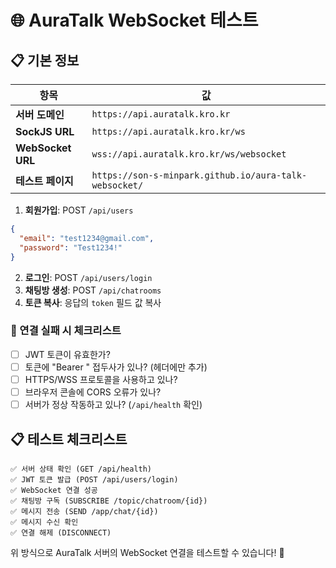 # 🌐 AuraTalk WebSocket 테스트

## 📋 기본 정보

| 항목 | 값 |
|------|-----|
| **서버 도메인** | `https://api.auratalk.kro.kr` |
| **SockJS URL** | `https://api.auratalk.kro.kr/ws` |
| **WebSocket URL** | `wss://api.auratalk.kro.kr/ws/websocket` |
| **테스트 페이지** | `https://son-s-minpark.github.io/aura-talk-websocket/` |

1. **회원가입**: POST `/api/users`
```json
{
  "email": "test1234@gmail.com",
  "password": "Test1234!"
}
```
2. **로그인**: POST `/api/users/login`
3. **채팅방 생성**: POST `/api/chatrooms`
4. **토큰 복사**: 응답의 `token` 필드 값 복사

### 🧪 연결 실패 시 체크리스트
- [ ] JWT 토큰이 유효한가?
- [ ] 토큰에 "Bearer " 접두사가 있나? (헤더에만 추가)
- [ ] HTTPS/WSS 프로토콜을 사용하고 있나?
- [ ] 브라우저 콘솔에 CORS 오류가 있나?
- [ ] 서버가 정상 작동하고 있나? (`/api/health` 확인)

## 📋 테스트 체크리스트

```
✅ 서버 상태 확인 (GET /api/health)
✅ JWT 토큰 발급 (POST /api/users/login)
✅ WebSocket 연결 성공
✅ 채팅방 구독 (SUBSCRIBE /topic/chatroom/{id})
✅ 메시지 전송 (SEND /app/chat/{id})
✅ 메시지 수신 확인
✅ 연결 해제 (DISCONNECT)
```

위 방식으로 AuraTalk 서버의 WebSocket 연결을 테스트할 수 있습니다! 🎉
